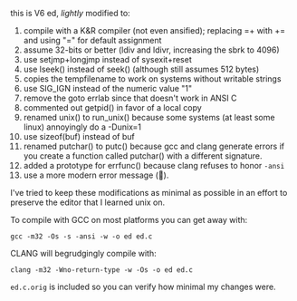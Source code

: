 this is V6 ed, _lightly_ modified to:

1. compile with a K&R compiler (not even ansified); replacing =+ with += and using "=" for default assignment
2. assume 32-bits or better (ldiv and ldivr, increasing the sbrk to 4096)
3. use setjmp+longjmp instead of sysexit+reset
4. use lseek() instead of seek() (although still assumes 512 bytes)
5. copies the tempfilename to work on systems without writable strings
6. use SIG_IGN instead of the numeric value "1"
7. remove the goto errlab since that doesn't work in ANSI C
8. commented out getpid() in favor of a local copy
9. renamed unix() to run_unix() because some systems (at least some linux) annoyingly do a -Dunix=1
10. use sizeof(buf) instead of buf
11. renamed putchar() to putc() because gcc and clang generate errors if you create a function called putchar() with a different signature.
12. added a prototype for errfunc() because clang refuses to honor `-ansi`
13. use a more modern error message (🖕).

I've tried to keep these modifications as minimal as possible in an effort to preserve
the editor that I learned unix on.

To compile with GCC on most platforms you can get away with:

    gcc -m32 -Os -s -ansi -w -o ed ed.c 

CLANG will begrudgingly compile with:

    clang -m32 -Wno-return-type -w -Os -o ed ed.c

`ed.c.orig` is included so you can verify how minimal my changes were.
